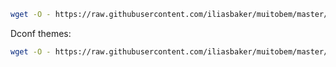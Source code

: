 ```sh
wget -O - https://raw.githubusercontent.com/iliasbaker/muitobem/master/essentials.sh | bash
```
Dconf themes:
```sh
wget -O - https://raw.githubusercontent.com/iliasbaker/muitobem/master/dconf-settings.sh | bash
```
